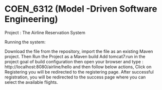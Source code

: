 # COEN_6312 (Model -Driven Software Engineering)
Project : The Airline Reservation System

Running the system:

Download the file from the repository, import the file as an existing Maven project. 
Then Run the Project as a Maven build Add tomcat7:run in the project goal of build configuration then open your browser 
and type : http://localhost:8080/airline/hello and then follow below actions, 
Click on Registering you will be redirected to the registering page.
After successful registration, you will be redirected to the success page where you can select the available flights.
